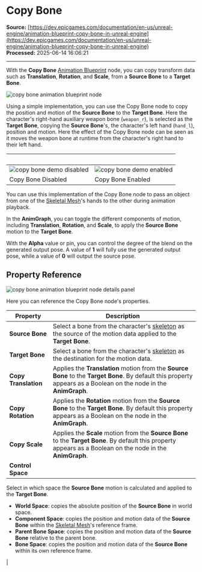 # Copy Bone

**Source:** [https://dev.epicgames.com/documentation/en-us/unreal-engine/animation-blueprint-copy-bone-in-unreal-engine](https://dev.epicgames.com/documentation/en-us/unreal-engine/animation-blueprint-copy-bone-in-unreal-engine)  
**Processed:** 2025-06-14 16:06:21

---

With the **Copy Bone** [Animation Blueprint](/documentation/en-us/unreal-engine/animation-blueprints-in-unreal-engine) node, you can copy transform data such as **Translation**, **Rotation**, and **Scale**, from a **Source Bone** to a **Target Bone**.

![copy bone animation blueprint node](https://d1iv7db44yhgxn.cloudfront.net/documentation/images/5e2b1f54-3235-4420-8580-bcb8f048b696/copybone.png)

Using a simple implementation, you can use the Copy Bone node to copy the position and motion of the **Source Bone** to the **Target Bone**. Here the character's right-hand auxiliary weapon bone (`weapon_r`), is selected as the **Target Bone**, copying the **Source Bone**'s, the character's left hand (`hand_l`), position and motion. Here the effect of the Copy Bone node can be seen as it moves the weapon bone at runtime from the character's right hand to their left hand.

|   |   |
| --- | --- |
| ![copy bone demo disabled](https://d1iv7db44yhgxn.cloudfront.net/documentation/images/f9129a34-39cf-4f50-960c-e891665520c1/wbdemooff.gif) | ![copy bone demo enabled](https://d1iv7db44yhgxn.cloudfront.net/documentation/images/c64a0f2d-6498-440a-9953-82671bf1706a/wbdemoon.gif) |
| Copy Bone Disabled | Copy Bone Enabled |

You can use this implementation of the Copy Bone node to pass an object from one of the [Skeletal Mesh](/documentation/en-us/unreal-engine/skeletal-mesh-assets-in-unreal-engine)'s hands to the other during animation playback.

In the **AnimGraph**, you can toggle the different components of motion, including **Translation**, **Rotation**, and **Scale**, to apply the **Source Bone** motion to the **Target Bone**.

With the **Alpha** value or pin, you can control the degree of the blend on the generated output pose. A value of **1** will fully use the generated output pose, while a value of **0** will output the source pose.

## Property Reference

![copy bone animation blueprint node details panel](https://d1iv7db44yhgxn.cloudfront.net/documentation/images/432eebbb-b247-4927-b084-87f4056e2f11/details.png)

Here you can reference the Copy Bone node's properties.

| Property | Description |
| --- | --- |
| **Source Bone** | Select a bone from the character's [skeleton](/documentation/en-us/unreal-engine/skeletons-in-unreal-engine) as the source of the motion data applied to the **Target Bone**. |
| **Target Bone** | Select a bone from the character's [skeleton](/documentation/en-us/unreal-engine/skeletons-in-unreal-engine) as the destination for the motion data. |
| **Copy Translation** | Applies the **Translation** motion from the **Source Bone** to the **Target Bone**. By default this property appears as a Boolean on the node in the **AnimGraph**. |
| **Copy Rotation** | Applies the **Rotation** motion from the **Source Bone** to the **Target Bone**. By default this property appears as a Boolean on the node in the **AnimGraph**. |
| **Copy Scale** | Applies the **Scale** motion from the **Source Bone** to the **Target Bone**. By default this property appears as a Boolean on the node in the **AnimGraph**. |
| **Control Space** | 
Select in which space the **Source Bone** motion is calculated and applied to the **Target Bone**.

-   **World Space**: copies the absolute position of the **Source Bone** in world space.
-   **Component Space**: copies the position and motion data of the **Source Bone** within the [Skeletal Mesh](/documentation/en-us/unreal-engine/skeletal-mesh-assets-in-unreal-engine)'s reference frame.
-   **Parent Bone Space**: copies the position and motion data of the **Source Bone** relative to the parent bone.
-   **Bone Space**: copies the position and motion data of the **Source Bone** within its own reference frame.



 |